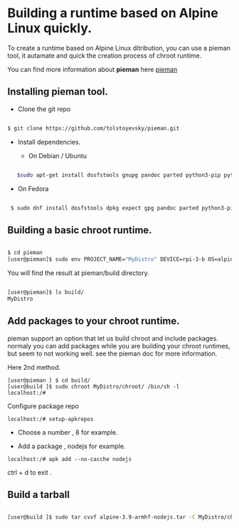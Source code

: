 # Building a runtime based on Alpine Linux quickly.

To create a runtime based on Alpine Linux ditribution, you can use  a pieman tool, it autamate and quick the  creation process of chroot runtime.

You can find more information about **pieman** here [pieman](https://github.com/tolstoyevsky/pieman)

## Installing  pieman tool.

 - Clone the git repo 

```bash

$ git clone https://github.com/tolstoyevsky/pieman.git

```
 - Install dependencies.

   * On Debian / Ubuntu

```bash 

   $sudo apt-get install dosfstools gnupg pandoc parted python3-pip python3-setuptools python3-yaml qemu-user-static rsync uuid-runtime wget whois

```


   * On Fedora 

```bash 

 $ sudo dnf install dosfstools dpkg expect gpg pandoc parted python3-pip python3-PyYAML python3-setuptools qemu-user-static rsync wget

```




 

## Building a basic chroot runtime.


```bash

$ cd pieman
[user@pieman]$ sudo env PROJECT_NAME="MyDistro" DEVICE=rpi-3-b OS=alpine-3.9-armhf CREATE_ONLY_CHROOT=true ./pieman.sh

```
You will find the result at pieman/build directory.

```bash

[user@pieman]$ ls build/
MyDistro

```

## Add packages to your chroot runtime.

pieman support an option that let us build chroot and include packages.
normaly you can add packages while you are building your chroot runtimes, but seem to not working well.
see the pieman doc for more information.

Here 2nd method.

```
[user@pieman ] $ cd build/
[user@build ]$ sudo chroot MyDistro/chroot/ /bin/sh -l
localhost:/#
```

Configure package repo

```
localhost:/# setup-apkrepos
```
 - Choose a number , 8 for example.

 - Add a package , nodejs for example.

```
localhost:/# apk add --no-cacche nodejs
```
ctrl + d to exit .


## Build a tarball

```bash

[user@build ]$ sudo tar cvvf alpine-3.9-armhf-nodejs.tar -C MyDistro/chroot/ .

```

